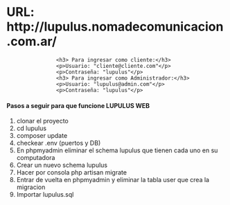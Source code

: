 
<h1> URL: http://lupulus.nomadecomunicacion.com.ar/ </h1>

                    <h3> Para ingresar como cliente:</h3>
                    <p>Usuario: "cliente@cliente.com"</p>
                    <p>Contraseña: "lupulus"</p>
                    <h3> Para ingresar como Administrador:</h3>
                    <p>Usuario: "lupulus@admin.com"</p>
                    <p>Contraseña: "lupulus"</p>






<h4>Pasos a seguir para que funcione LUPULUS WEB</h4>
<ol>
    <li> clonar el proyecto </li>
    <li> cd lupulus</li>
    <li> composer update</li>
    <li> checkear .env (puertos y DB)</li>
    <li> En phpmyadmin eliminar el schema lupulus que tienen cada uno en su computadora</li>
    <li> Crear un nuevo schema lupulus</li>
    <li> Hacer por consola php artisan migrate</li>
    <li> Entrar de vuelta en phpmyadmin y eliminar la tabla user que crea la migracion</li>
    <li> Importar lupulus.sql</li>
</ol>

